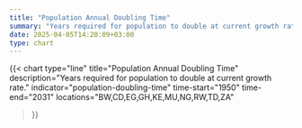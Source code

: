 ```yaml
---
title: "Population Annual Doubling Time"
summary: "Years required for population to double at current growth rate"
date: 2025-04-05T14:20:09+03:00
type: chart
---
```


{{< chart
    type="line"
    title="Population Annual Doubling Time"
    description="Years required for population to double at current growth rate."
    indicator="population-doubling-time"
    time-start="1950"
    time-end="2031"
    locations="BW,CD,EG,GH,KE,MU,NG,RW,TD,ZA"
>}}
